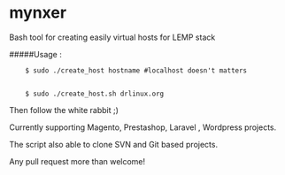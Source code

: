 mynxer
======

Bash tool for creating easily virtual hosts for LEMP stack


#####Usage :

        $ sudo ./create_host hostname #localhost doesn't matters


        $ sudo ./create_host.sh drlinux.org
        

Then follow the white rabbit ;)

Currently supporting Magento, Prestashop, Laravel , Wordpress projects.

The script also able to clone SVN and Git based projects.

Any pull request more than welcome!
